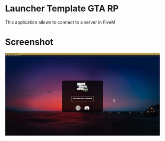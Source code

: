 # Launcher Template GTA RP
This application allows to connect to a server in FiveM
# Screenshot 
![Screenshot](screenshot/screenshot.png)
